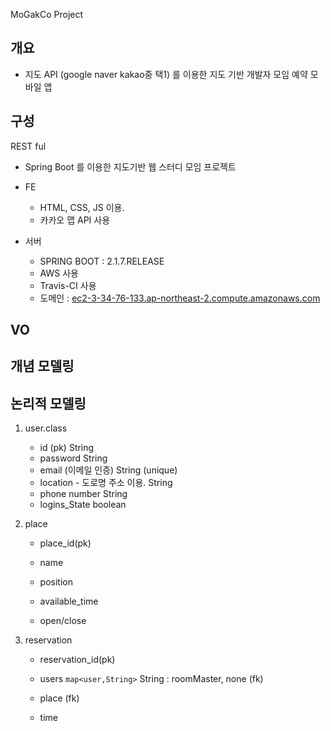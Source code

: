 MoGakCo Project

## 개요

* 지도 API (google naver kakao중 택1) 를 이용한 지도 기반 개발자 모임 예약 모바일 앱

## 구성

REST ful

* Spring Boot 를 이용한 지도기반 웹 스터디 모임 프로젝트

* FE
  * HTML, CSS, JS 이용.
  * 카카오 맵 API 사용
* 서버
  * SPRING BOOT : 2.1.7.RELEASE
  * AWS 사용
  * Travis-CI 사용
  * 도메인 : [ec2-3-34-76-133.ap-northeast-2.compute.amazonaws.com](http://ec2-3-34-76-133.ap-northeast-2.compute.amazonaws.com)

## VO

## 개념 모델링





## 논리적 모델링

1. user.class
   * id (pk) String
   * password String
   * email (이메일 인증) String (unique)
   * location - 도로명 주소 이용. String
   * phone number String
   * logins_State boolean
   
2. place

   * place_id(pk)

   * name
   * position
   * available_time
   * open/close

3. reservation

   * reservation_id(pk)

   * users `map<user,String>` String : roomMaster, none (fk)
   * place (fk)
   * time

   





